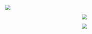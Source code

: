 <p align="center">
 
</p align="center">
<img src="https://user-images.githubusercontent.com/37867005/121528700-03f10200-c9fc-11eb-8a35-0b99f920053e.png" />


<!-- <p align="center">
 
 <img src="https://badges.pufler.dev/visits/tinomhishi/tinomhishi"/> 
 <img src="https://badges.pufler.dev/years/tinomhishi"/>
 <img src="https://badges.pufler.dev/repos/tinomhishi"/>

</p> -->



<p align = "center">
 <img src="https://activity-graph.herokuapp.com/graph?username=tinomhishi&theme=redical">
</p> 
 
<p align = "center">
  <img src = "https://github-readme-stats.vercel.app/api/top-langs/?username=tinomhishi&hide=html,css,shaderlab,hlsl&theme=radical">
</p>
